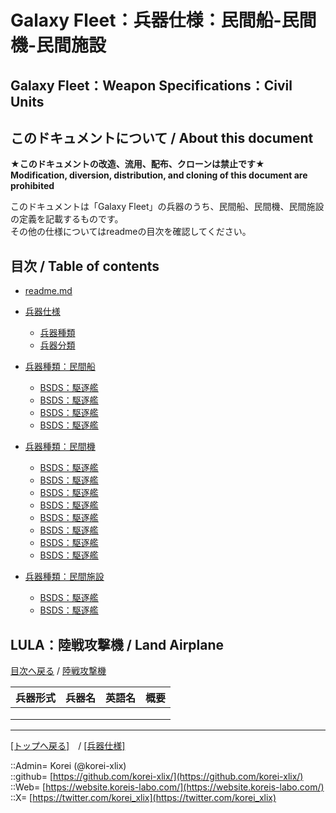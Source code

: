 # Galaxy Fleet：兵器仕様：民間船-民間機-民間施設

## Galaxy Fleet：Weapon Specifications：Civil Units

## このドキュメントについて / About this document

**★このドキュメントの改造、流用、配布、クローンは禁止です★**  
    **Modification, diversion, distribution, and cloning of this document are prohibited**  
  
このドキュメントは「Galaxy Fleet」の兵器のうち、民間船、民間機、民間施設の定義を記載するものです。  
その他の仕様についてはreadmeの目次を確認してください。  





## 目次 / Table of contents

* [readme.md](/readme.md)

* [兵器仕様](/unit/readme.md)
  * [兵器種類](/strategypart/readme.md#兵器種類--unit-kind)
  * [兵器分類](/unit/readme.md#兵器分類--unit-class)

* [兵器種類：民間船](/unit/readme.md#cs民間船--civil-ships)
  * [BSDS：駆逐艦](#aDestroyer)
  * [BSDS：駆逐艦](#aDestroyer)
  * [BSDS：駆逐艦](#aDestroyer)
  * [BSDS：駆逐艦](#aDestroyer)

* [兵器種類：民間機](/unit/readme.md#cu民間機--civil-units)
  * [BSDS：駆逐艦](#aDestroyer)
  * [BSDS：駆逐艦](#aDestroyer)
  * [BSDS：駆逐艦](#aDestroyer)
  * [BSDS：駆逐艦](#aDestroyer)
  * [BSDS：駆逐艦](#aDestroyer)
  * [BSDS：駆逐艦](#aDestroyer)
  * [BSDS：駆逐艦](#aDestroyer)
  * [BSDS：駆逐艦](#aDestroyer)

* [兵器種類：民間施設](/unit/readme.md#cb民間施設--civil-facilities)
  * [BSDS：駆逐艦](#aDestroyer)
  * [BSDS：駆逐艦](#aDestroyer)





## LULA：陸戦攻撃機 / Land Airplane

[目次へ戻る](#目次--table-of-contents) / [陸戦攻撃機](recommendship.md)  
  

|兵器形式  |兵器名  |英語名  |概要  |
|:--|:--|:--|:--|
|  |  |  |  |
|  |  |  |  |
|  |  |  |  |










***
[[トップへ戻る]](/readme.md)　/
[[兵器仕様]](/unit/readme.md)  
  
::Admin= Korei (@korei-xlix)  
::github= [https://github.com/korei-xlix/](https://github.com/korei-xlix/)  
::Web= [https://website.koreis-labo.com/](https://website.koreis-labo.com/)  
::X= [https://twitter.com/korei_xlix](https://twitter.com/korei_xlix)  

